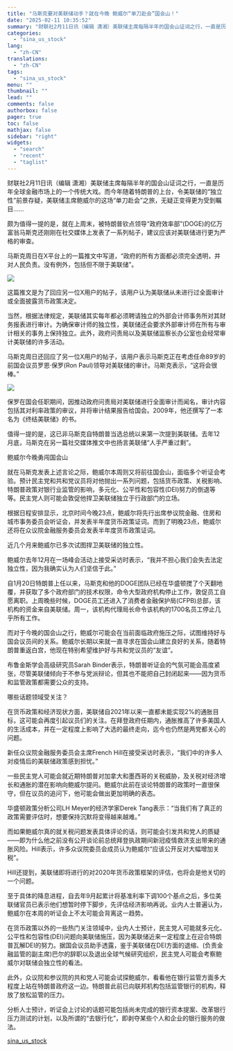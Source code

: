 ```yaml
---
title: "马斯克要对美联储动手？就在今晚 鲍威尔“单刀赴会”国会山！"
date: "2025-02-11 10:35:52"
summary: "财联社2月11日讯（编辑 潇湘）美联储主席每隔半年的国会山证词之行，一直是历年..."
categories:
  - "sina_us_stock"
lang:
  - "zh-CN"
translations:
  - "zh-CN"
tags:
  - "sina_us_stock"
menu: ""
thumbnail: ""
lead: ""
comments: false
authorbox: false
pager: true
toc: false
mathjax: false
sidebar: "right"
widgets:
  - "search"
  - "recent"
  - "taglist"
---
```


财联社2月11日讯（编辑 潇湘）美联储主席每隔半年的国会山证词之行，一直是历年全球金融市场上的一个传统大戏。而今年随着特朗普的上台，令美联储的“独立性”前景存疑，美联储主席鲍威尔的这场“单刀赴会”之旅，无疑正变得更为受到瞩目……

颇为值得一提的是，就在上周末，被特朗普钦点领导“政府效率部”(DOGE)的亿万富翁马斯克还刚刚在社交媒体上发表了一系列帖子，建议应该对美联储进行更为严格的审查。

马斯克周日在X平台上的一篇推文中写道，“政府的所有方面都必须完全透明，并对人民负责。没有例外，包括但不限于美联储”。

![](//n.sinaimg.cn/spider20250211/733/w539h194/20250211/82cc-bbb724cd6c1e8f3158498d53be6b5a4c.png)

这篇推文是为了回应另一位X用户的帖子，该用户认为美联储从未进行过全面审计或全面披露货币政策决定。

当然，根据法律规定，美联储其实每年都必须聘请独立的外部会计师事务所对其财务报表进行审计。为确保审计师的独立性，美联储还会要求外部审计师在所有与审计相关的事务上保持独立。此外，政府问责局以及美联储监察长办公室也会经常审计美联储的许多活动。

马斯克周日还回应了另一位X用户的帖子，该用户表示马斯克正在考虑任命89岁的前国会议员罗恩·保罗(Ron Paul)领导对美联储的审计。马斯克表示，“这将会很棒。”

![](//n.sinaimg.cn/spider20250211/739/w542h197/20250211/96f3-8630f6ecaa16c99b2a2122a5c64f32b4.png)

保罗在国会任职期间，因推动政府问责局对美联储进行全面审计而闻名，审计内容包括其对利率政策的审议，并将审计结果报告给国会。2009年，他还撰写了一本名为《终结美联储》的书。

值得一提的是，这已非马斯克自特朗普当选总统以来第一次提到美联储。去年12月底，马斯克在另一篇社交媒体推文中也扬言美联储“人手严重过剩”。

鲍威尔今晚勇闯国会山

就在马斯克发表上述言论之际，鲍威尔本周则又将前往国会山，面临多个听证会考验。预计民主党和共和党议员将对他抛出一系列问题，包括货币政策、关税影响、特朗普政策对银行业监管的影响，多元化、公平性和包容性(DEI)努力的倒退等等。民主党人则可能会敦促他捍卫美联储独立于行政部门的立场。

根据日程安排显示，北京时间今晚23点，鲍威尔将先行出席参议院金融、住房和城市事务委员会听证会，并发表半年度货币政策证词。而到了明晚23点，鲍威尔还将在众议院金融服务委员会发表半年度货币政策证词。

近几个月来鲍威尔已多次试图捍卫美联储的独立性。

鲍威尔去年12月在一场峰会活动上接受采访时表示，“我并不担心我们会失去法定独立性，因为我确实认为人们坚信于此。”

自1月20日特朗普上任以来，马斯克和他的DOGE团队已经在华盛顿搅了个天翻地覆，并获取了多个政府部门的技术权限，命令大型政府机构停止工作，敦促员工自愿离职。上周晚些时候，DOGE员工还进入了消费者金融保护局(CFPB)总部，该机构的资金来自美联储。周一，该机构代理局长命令该机构的1700名员工停止几乎所有工作。

而对于今晚的国会山之行，鲍威尔可能会在当前面临政府施压之际，试图维持好与国会议员间的关系。鲍威尔长期以来就一直寻求在国会山建立良好的关系，随着特朗普重返白宫，他现在特别希望维护好与共和党议员的“友谊”。

布鲁金斯学会高级研究员Sarah Binder表示，特朗普听证会的气氛可能会高度紧张，尽管美联储倾向于不参与党派辩论，但其也不能把自己封闭起来——因为货币和监管政策都需要公众的支持。

哪些话题领域受关注？

在货币政策和经济现状方面，美联储自2021年以来一直都未能实现2%的通胀目标，这可能会再度引起议员们的关注。在拜登政府任期内，通胀推高了许多美国人的生活成本，并在一定程度上影响了大选的最终走向，迄今也仍然是两党都关心的问题。

新任众议院金融服务委员会主席French Hill在接受采访时表示，“我们中的许多人对疫情后的美联储政策感到担忧。”

一些民主党人可能会就近期特朗普对加拿大和墨西哥的关税威胁，及关税对经济增长和通胀的潜在影响向鲍威尔提问。鲍威尔此前在谈论特朗普的政策时一直很保守，但在议员的追问下，他可能会做出更加明确的表态。

华盛顿政策分析公司LH Meyer的经济学家Derek Tang表示：“当我们有了真正的政策需要评估时，想要保持沉默将变得越来越难。”

而如果鲍威尔真的就关税问题发表具体评论的话，则可能会引发共和党人的质疑——即为什么他之前没有公开谈论前总统拜登执政期间新冠疫情救济支出带来的通胀风险。Hill表示，许多众议院委员会成员认为鲍威尔“应该公开反对大幅增加关税”。

Hill还提到，美联储即将进行的对2020年货币政策框架的评估，也将会是他关切的一个问题。

至于具体的降息进程，自去年9月起累计将基准利率下调100个基点之后，多位美联储官员已表示他们想暂时停下脚步，先评估经济影响再说。业内人士普遍认为，鲍威尔在本周的听证会上不太可能会背离这一趋势。

在货币政策以外的一些热门关注领域中，业内人士预计，民主党人可能就多元化、公平性和包容性(DEI)问题向美联储施压，因为美联储近来一定程度上在迎合特朗普瓦解DEI的努力。据国会议员助手透露，鉴于美联储在DEI方面的退缩、(负责金融监管的副主席)巴尔的辞职以及退出全球气候研究组织，民主党人可能会考察鲍威尔对联储会独立性的看法。

此外，众议院和参议院的共和党人可能会试探鲍威尔，看看他在银行监管方面多大程度上站在特朗普政府这一边。特朗普此前已向联邦机构包括监管银行的机构，释放了放松监管的压力。

分析人士预计，听证会上讨论的话题可能包括尚未完成的银行资本提案、改革银行压力测试的计划，以及所谓的“去银行化”，即剥夺某些个人和企业的银行服务的做法。

[sina_us_stock](https://finance.sina.com.cn/jjxw/2025-02-11/doc-inekanhk2869246.shtml)
